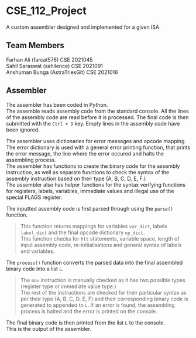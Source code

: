 # CSE_112_Project
A custom assembler designed and implemented for a given ISA.

## Team Members
Farhan Ali     (farcat576)      CSE 2021045   
Sahil Saraswat (sahilence)      CSE 2021091   
Anshuman Bunga (AstraTriesGit)  CSE 2021016   

## Assembler
The assembler has been coded in Python.    
The assemble reads assembly code from the standard console. All the lines of the assembly code are read before it is processed. The final code is then submitted with the `Ctrl + D` key. Empty lines in the assembly code have been ignored.     

The assembler uses dictionaries for error messages and opcode mapping. The error dictionary is used with a general error printing function, that prints the error message, the line where the error occured and halts the assembling process.      
The assembler has functions to create the binary code for the assembly instruction, as well as separate functions to check the syntax of the assembly instruction based on their type (A, B, C, D, E, F.)     
The assembler also has helper functions for the syntax verifying functions for registers, labels, variables, immediate values and illegal use of the special FLAGS register.     

The inputted assembly code is first parsed through using the `parse()` function.     
> This function returns mappings for variables `var_dict`, labels `label_dict` and the final opcode dictionary `op_dict`.     
> This function checks for `hlt` statements, variable space, length of input assembly code, re-initialisations and general syntax of labels and variables.     

The `process()` function converts the parsed data into the final assembled binary code into a list `L`.      
> The `mov` instruction is manually checked as it has two possible types (register type or immediate value type.)     
> The rest of the instructions are checked for their particular syntax as per their type (A, B, C, D, E, F) and their corresponding binary code is generated to appended to `L`. If an error is found, the assembling process is halted and the error is printed on the console.      

The final binary code is then printed from the list `L` to the console.     
This is the output of the assembler.
